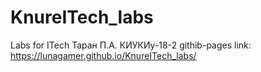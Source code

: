 # KnureITech_labs
Labs for ITech
Таран П.А. КИУКИу-18-2
githib-pages link: https://lunagamer.github.io/KnureITech_labs/